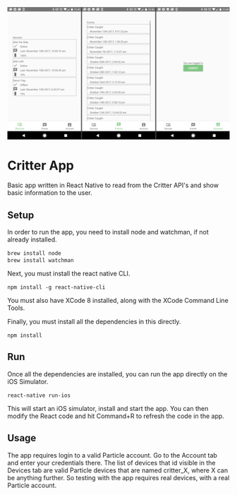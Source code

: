 
![Alt text](https://github.com/eely22/app_critter/blob/master/app_collage.png?raw=true "Title")


Critter App
==========

Basic app written in React Native to read from the Critter API's and show basic information to the user.

## Setup
In order to run the app, you need to install node and watchman, if not already installed.
```
brew install node
brew install watchman
```

Next, you must install the react native CLI.
```
npm install -g react-native-cli
```

You must also have XCode 8 installed, along with the XCode Command Line Tools.

Finally, you must install all the dependencies in this directly.
```
npm install
```

## Run

Once all the dependencies are installed, you can run the app directly on the iOS Simulator.
```
react-native run-ios
```

This will start an iOS simulator, install and start the app. You can then modify the React code and hit Command+R to refresh the code in the app.

## Usage

The app requires login to a valid Particle account. Go to the Account tab and enter your credentials there. The list of devices that id visible in the Devices tab are valid Particle devices that are named critter_X, where X can be anything further. So testing with the app requires real devices, with a real Particle account. 
